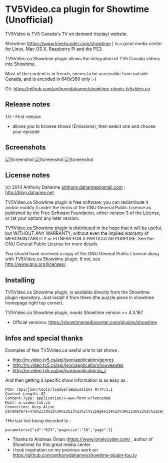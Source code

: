 TV5Video.ca plugin for Showtime (Unofficial)
============================

TV5Video is TV5 Canada's TV on demand (replay) website.

Showtime (https://www.lonelycoder.com/showtime ) is a great media center for Linux, Mac OS X, Raspberry Pi and the PS3.

TV5Video.ca Showtime plugin allows the integration of TV5 Canada videos into Showtime.

Most of the content is in french, seems to be accessible from outside Canada, and is encoded in 640x360 only :-(

Git: https://github.com/anthonydahanne/showtime-plugin-tv5video.ca

## Release notes

1.0 - First release

-  allows you to browse shows (Emissions), then select one and choose your episode

## Screenshots

![Screenshot](https://raw.github.com/anthonydahanne/showtime-plugin-tv5video.ca/master/screenshots/tv5video.ca-homescreen.png "home")
![Screenshot](https://raw.github.com/anthonydahanne/showtime-plugin-tv5video.ca/master/screenshots/tv5video.ca-listofshows.png "list of shows")
![Screenshot](https://raw.github.com/anthonydahanne/showtime-plugin-tv5video.ca/master/screenshots/tv5video.ca-listofepisodes.png "list of episodes")

## License notes

(c) 2014 Anthony Dahanne [anthony.dahanne@gmail.com](mailto:anthony.dahanne@gmail.com) ; http://blog.dahanne.net


TV5Video.ca Showtime plugin is free software: you can redistribute it and/or modify
it under the terms of the GNU General Public License as published by
the Free Software Foundation, either version 3 of the License, or
(at your option) any later version.

TV5Video.ca Showtime plugin is distributed in the hope that it will be useful,
but WITHOUT ANY WARRANTY; without even the implied warranty of
MERCHANTABILITY or FITNESS FOR A PARTICULAR PURPOSE.  See the
GNU General Public License for more details.

You should have received a copy of the GNU General Public License
along with TV5Video.ca Showtime plugin.  If not, see http://www.gnu.org/licenses/.

## Installing

TV5Video.ca Showtime plugin, is available directly from the Showtime plugin repository. Just install it from there (the puzzle piece in showtime homepage right top corner).

TV5Video.ca Showtime plugin, *needs* Showtime version >= 4.3.167

- Official versions: https://showtimemediacenter.com/plugins/showtime

## Infos and special thanks

Examples of few TV5Video.ca useful urls to list shows :
-  http://m.video.tv5.ca/api/json/application/genres
-  http://m.video.tv5.ca/api/json/application/nouveautes
-  http://m.video.tv5.ca/api/json/application/a_z

And then getting a specific show information is as easy as :
 
    POST /api/json/tools/loadSerieEmissions HTTP/1.1
    Content-Length: 82
    Content-Type: application/x-www-form-urlencoded
    Host: m.video.tv5.ca
    Connection: Keep-Alive
    parameters=%7B%22id%22%3A%22623%22%2C%22pagesize%22%3A%2216%22%2C%22page%22%3A1%7D

THe last line being decoded to :

    parameters={"id":"623","pagesize":"16","page":1}


-  Thanks to Andreas Öman (https://www.lonelycoder.com/ , author of Showtime) for this great media center
-  I took inspiration on my previous work on https://github.com/anthonydahanne/showtime-plugin-tou.tv

